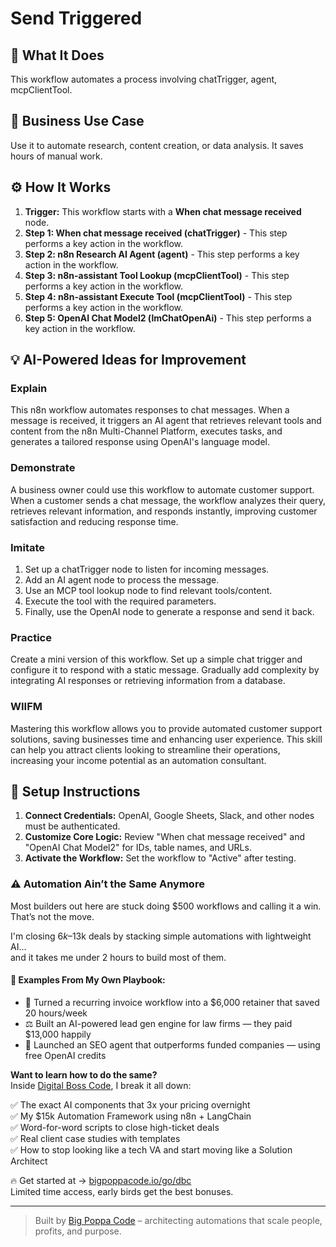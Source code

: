 # Send Triggered

## 🚀 What It Does
This workflow automates a process involving chatTrigger, agent, mcpClientTool.

## 💼 Business Use Case
Use it to automate research, content creation, or data analysis. It saves hours of manual work.

## ⚙️ How It Works
1.  **Trigger:** This workflow starts with a **When chat message received** node.
2. **Step 1: When chat message received (chatTrigger)** - This step performs a key action in the workflow.
3. **Step 2: n8n Research AI Agent (agent)** - This step performs a key action in the workflow.
4. **Step 3: n8n-assistant Tool Lookup (mcpClientTool)** - This step performs a key action in the workflow.
5. **Step 4: n8n-assistant Execute Tool (mcpClientTool)** - This step performs a key action in the workflow.
6. **Step 5: OpenAI Chat Model2 (lmChatOpenAi)** - This step performs a key action in the workflow.

## 💡 AI-Powered Ideas for Improvement
### Explain
This n8n workflow automates responses to chat messages. When a message is received, it triggers an AI agent that retrieves relevant tools and content from the n8n Multi-Channel Platform, executes tasks, and generates a tailored response using OpenAI's language model.

### Demonstrate
A business owner could use this workflow to automate customer support. When a customer sends a chat message, the workflow analyzes their query, retrieves relevant information, and responds instantly, improving customer satisfaction and reducing response time.

### Imitate
1. Set up a chatTrigger node to listen for incoming messages.
2. Add an AI agent node to process the message.
3. Use an MCP tool lookup node to find relevant tools/content.
4. Execute the tool with the required parameters.
5. Finally, use the OpenAI node to generate a response and send it back.

### Practice
Create a mini version of this workflow. Set up a simple chat trigger and configure it to respond with a static message. Gradually add complexity by integrating AI responses or retrieving information from a database.

### WIIFM
Mastering this workflow allows you to provide automated customer support solutions, saving businesses time and enhancing user experience. This skill can help you attract clients looking to streamline their operations, increasing your income potential as an automation consultant.

## 🔧 Setup Instructions
1. **Connect Credentials:** OpenAI, Google Sheets, Slack, and other nodes must be authenticated.
2. **Customize Core Logic:** Review "When chat message received" and "OpenAI Chat Model2" for IDs, table names, and URLs.
3. **Activate the Workflow:** Set the workflow to "Active" after testing.

### ⚠️ Automation Ain’t the Same Anymore

Most builders out here are stuck doing $500 workflows and calling it a win.  
That’s not the move.  

I'm closing $6k–$13k deals by stacking simple automations with lightweight AI...  
and it takes me under 2 hours to build most of them.

#### 🧠 Examples From My Own Playbook:
- 🔁 Turned a recurring invoice workflow into a $6,000 retainer that saved 20 hours/week  
- ⚖️ Built an AI-powered lead gen engine for law firms — they paid $13,000 happily  
- 🚀 Launched an SEO agent that outperforms funded companies — using free OpenAI credits  

**Want to learn how to do the same?**  
Inside [Digital Boss Code](https://bigpoppacode.io/go/dbc), I break it all down:

✅ The exact AI components that 3x your pricing overnight  
✅ My $15k Automation Framework using n8n + LangChain  
✅ Word-for-word scripts to close high-ticket deals  
✅ Real client case studies with templates  
✅ How to stop looking like a tech VA and start moving like a Solution Architect  

🔥 Get started at → [bigpoppacode.io/go/dbc](https://bigpoppacode.io/go/dbc)  
Limited time access, early birds get the best bonuses.

---
> Built by [Big Poppa Code](https://bigpoppacode.io) – architecting automations that scale people, profits, and purpose.
